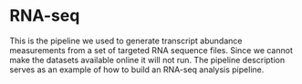 # RNA-seq 
This is the pipeline we used to generate transcript abundance measurements
from a set of targeted RNA sequence files. Since we cannot make the 
datasets available online it will not run. The pipeline description serves
as an example of how to build an RNA-seq analysis pipeline.
